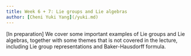 ```yaml
---
title: Week 6 + 7: Lie groups and Lie algebras
author: [Cheni Yuki Yang](/yuki.md)
---
```


[In preparation] We cover some important examples of Lie groups and Lie algebras, together with some themes that is not covered in the lecture, including Lie group representations and Baker-Hausdorff formula.